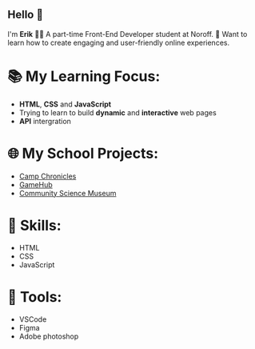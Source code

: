 ## Hello 👋

I'm **Erik**
👨‍🎓 A part-time Front-End Developer student at Noroff.
🚀 Want to learn how to create engaging and user-friendly online experiences.

# 📚 My Learning Focus:
- **HTML**, **CSS** and **JavaScript**
- Trying to learn to build **dynamic** and **interactive** web pages
- **API** intergration

# 🌐 My School Projects:
- [Camp Chronicles](https://campchronicles.netlify.app/)
- [GameHub](https://gam3hub.netlify.app/)
- [Community Science Museum](https://coms-museum.netlify.app/)

# 🥷 Skills:

- HTML
- CSS
- JavaScript

# 🔨 Tools:

- VSCode
- Figma
- Adobe photoshop

